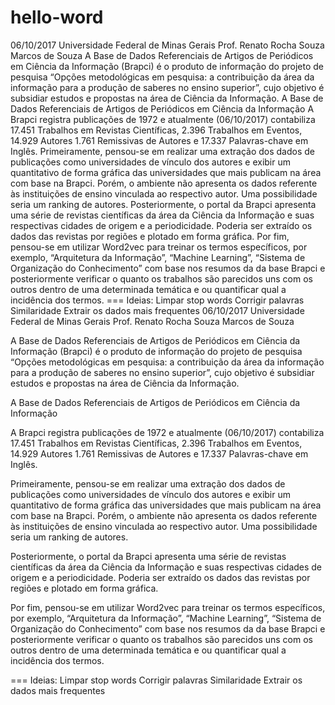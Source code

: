 # hello-word
06/10/2017 Universidade Federal de Minas Gerais Prof. Renato Rocha Souza Marcos de Souza  A Base de Dados Referenciais de Artigos de Periódicos em Ciência da Informação (Brapci) é o produto de informação do projeto de pesquisa “Opções metodológicas em pesquisa: a contribuição da área da informação para a produção de saberes no ensino superior”, cujo objetivo é subsidiar estudos e propostas na área de Ciência da Informação.    A Base de Dados Referenciais de Artigos de Periódicos em  Ciência da Informação   A Brapci registra publicações de 1972 e atualmente (06/10/2017) contabiliza 17.451 Trabalhos em Revistas Científicas,  2.396 Trabalhos em Eventos, 14.929 Autores 1.761 Remissivas de Autores e 17.337 Palavras-chave em Inglês.  Primeiramente, pensou-se em realizar uma extração dos dados de publicações como universidades de vínculo dos autores e exibir um quantitativo de forma gráfica das universidades que mais publicam na área com base na Brapci. Porém, o ambiente não apresenta os dados referente às instituições de ensino vinculada ao respectivo autor. Uma possibilidade seria um ranking de autores.  Posteriormente, o portal da Brapci apresenta uma série de revistas científicas da área da Ciência da Informação e suas respectivas cidades de origem e a  periodicidade. Poderia ser extraído os dados das revistas por regiões e plotado em forma gráfica.   Por fim, pensou-se em utilizar Word2vec para treinar os termos específicos, por exemplo, “Arquitetura da Informação”, “Machine Learning”, “Sistema de Organização do Conhecimento” com base nos resumos da da base Brapci e posteriormente verificar o quanto os trabalhos são parecidos uns com os outros dentro de uma determinada temática e ou quantificar qual a incidência dos termos.    === Ideias:  Limpar stop words Corrigir palavras Similaridade Extrair os dados mais frequentes
06/10/2017
Universidade Federal de Minas Gerais
Prof. Renato Rocha Souza
Marcos de Souza

A Base de Dados Referenciais de Artigos de Periódicos em Ciência da Informação (Brapci) é o produto de informação do projeto de pesquisa “Opções metodológicas em pesquisa: a contribuição da área da informação para a produção de saberes no ensino superior”, cujo objetivo é subsidiar estudos e propostas na área de Ciência da Informação. 

A Base de Dados Referenciais de Artigos de Periódicos em 
Ciência da Informação 

A Brapci registra publicações de 1972 e atualmente (06/10/2017) contabiliza 17.451 Trabalhos em Revistas Científicas,  2.396 Trabalhos em Eventos, 14.929 Autores
1.761 Remissivas de Autores e 17.337 Palavras-chave em Inglês.

Primeiramente, pensou-se em realizar uma extração dos dados de publicações como universidades de vínculo dos autores e exibir um quantitativo de forma gráfica das universidades que mais publicam na área com base na Brapci. Porém, o ambiente não apresenta os dados referente às instituições de ensino vinculada ao respectivo autor. Uma possibilidade seria um ranking de autores.

Posteriormente, o portal da Brapci apresenta uma série de revistas científicas da área da Ciência da Informação e suas respectivas cidades de origem e a  periodicidade. Poderia ser extraído os dados das revistas por regiões e plotado em forma gráfica. 

Por fim, pensou-se em utilizar Word2vec para treinar os termos específicos, por exemplo, “Arquitetura da Informação”, “Machine Learning”, “Sistema de Organização do Conhecimento” com base nos resumos da da base Brapci e posteriormente verificar o quanto os trabalhos são parecidos uns com os outros dentro de uma determinada temática e ou quantificar qual a incidência dos termos. 


=== Ideias: 
Limpar stop words
Corrigir palavras
Similaridade
Extrair os dados mais frequentes
